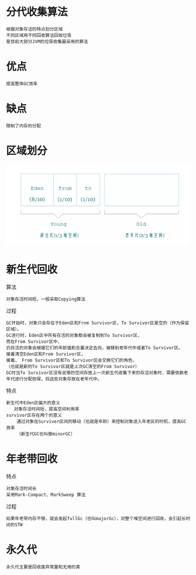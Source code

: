 # 分代收集算法

    根据对象存活的特点划分区域
    不同区域用不同回收算法回收垃圾
    是目前大部分JVM的垃圾收集器采用的算法
    
# 优点

    提高整体GC效率

# 缺点

    限制了内存的分配

# 区域划分


![](https://github.com/RodJohn/JVM/blob/master/img/gc%E5%88%86%E4%BB%A3%E7%A9%BA%E9%97%B4.png)


# 新生代回收

算法

    对象存活时间短，一般采取Copying算法    

过程

    GC开始时，对象只会存在于Eden区和From Survivor区，To Survivor区是空的（作为保留区域）。
    GC进行时，Eden区中所有存活的对象都会被复制到To Survivor区，
    而在From Survivor区中，
    仍存活的对象会根据它们的年龄值和总量决定去向，被移到老年代中或者To Survivor区。
    接着清空Eden区和From Survivor区，
    接着， From Survivor区和To Survivor区会交换它们的角色，
    （也就是新的To Survivor区就是上次GC清空的From Survivor）
    GC时当To Survivor区没有足够的空间存放上一次新生代收集下来的存活对象时，需要依赖老年代进行分配担保，将这些对象存放在老年代中。

特点

    新生代中Eden区偏大的意义
       对象存活时间短，提高空间利用率
    survivor区存在两个的意义
        通过对象在Surviver区间的移动（也就是年龄）来控制对象进入年老区的时机，提高GC效率
        （新生代GC也叫做minorGC）



# 年老带回收

特点

    对象存活时间长
    采用Mark-Compact、MarkSweep 算法

过程

    如果年老带内存不够，就会发起fullGc（也叫majorGc），对整个堆空间进行回收，会引起长时间的STW

# 永久代

    永久代主要是回收废弃常量和无用的类


